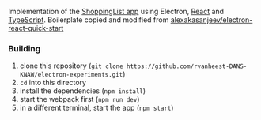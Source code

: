 Implementation of the [ShoppingList app] using Electron, [React] and [TypeScript].
Boilerplate copied and modified from [alexakasanjeev/electron-react-quick-start]

[ShoppingList app]: https://www.youtube.com/watch?v=kN1Czs0m1SU
[React]: https://reactjs.org/
[TypeScript]: https://www.typescriptlang.org/
[alexakasanjeev/electron-react-quick-start]: https://github.com/alexakasanjeev/electron-react-quick-start

### Building
1. clone this repository (`git clone https://github.com/rvanheest-DANS-KNAW/electron-experiments.git`)
2. `cd` into this directory
3. install the dependencies (`npm install`)
4. start the webpack first (`npm run dev`)
5. in a different terminal, start the app (`npm start`)
